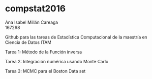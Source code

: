 # compstat2016


Ana Isabel Millán Careaga  
167268

Github para las tareas de Estadística Computacional de la maestría en Ciencia de Datos ITAM

Tarea 1: Método de la Función inversa

Tarea 2: Integración numérica usando Monte Carlo  

Tarea 3: MCMC para el Boston Data set
